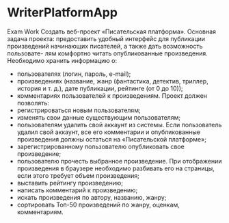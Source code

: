 # WriterPlatformApp
Exam Work
Создать веб-проект «Писательская платформа».
Основная задача проекта: предоставить удобный интерфейс для публикации
произведений начинающих писателей, а также дать возможность пользовате-
лям комфортно читать опубликованные произведения.
Необходимо хранить информацию о:
 - пользователях (логин, пароль, e-mail);
 - произведениях (название, жанр (фантастика, детектив, триллер, история
и т. д.), дате публикации, рейтинге (от 0 до 10));
 - комментариях пользователей к произведениям.
Проект должен позволять:
-  регистрироваться новым пользователям;
-  изменять свои данные существующим пользователям;
-  пользователям удалить свой аккаунт из системы. Если пользователь удалил 
свой аккаунт, все его комментарии и опубликованные произведения
должны остаться на «Писательской платформе»;
-  зарегистрированному пользователю опубликовать свое произведение;
-  пользователю прочесть выбранное произведение. При отображении 
произведения в браузере необходимо 
разбивать его на страницы, 
если этого требует объем произведения;
-  выставить рейтингу произведению;
-  написать комментарий к произведению;
-  искать произведения по автору, названию, жанру;
-  сортировать Топ-50 произведений по жанру, оценкам, комментариям.
